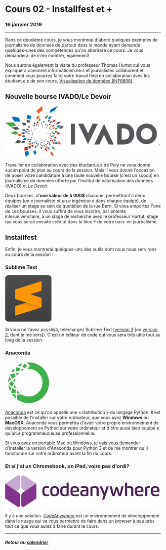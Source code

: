 # Cours 02 - Installfest et +

### 16 janvier 2019

---

Dans ce deuxième cours, je vous montrerai d'abord quelques exemples de journalisme de données de partout dans le monde ayant demandé quelques-unes des compétences qu'on abordera ce cours. Je vous demanderai de m'en montrer, également!

Nous aurons également la visite du professeur Thomas Hurtut qui vous expliquera comment informaticien.ne.s et journalistes collaborent et comment vous pourrez faire votre travail final en collaboration avec les étudiant.e.s de son cours, [Visualisation de données (INF8808)](https://www.polymtl.ca/etudes/cours/visualisation-de-donnees).

## Nouvelle bourse IVADO/Le Devoir

![](/assets/ivado.png)

Travailler en collaboration avec des étudiant.e.s de Poly ne vous donne aucun point de plus au cours de la session. Mais il vous donne l'occasion de poser votre candidature à une toute nouvelle bourse (c'est un scoop) en journalisme de données offerte par l'Institut de valorisation des données ([IVADO](https://ivado.ca)) et [*Le Devoir*](http://www.ledevoir.com).

Deux bourses, d'**une valeur de 5&nbsp;000$** chacune, permettront à deux équipes (un.e journaliste et un.e ingénieur.e dans chaque équipe), de réaliser un stage au sein du quotidien de la rue Berri. Si vous emportez l'une de ces bourses, il vous suffira de vous inscrire, par entente interuniversitaire, à un stage de recherche avec le professeur Hurtut, stage qui vous serait ensuite crédité dans le bloc F de votre bacc en journalisme.

## Installfest

Enfin, je vous montrerai quelques-uns des outils dont nous nous servirons au cours de la session&nbsp;:

### Sublime Text

[![](/assets/sublimetext3.png)](https://www.sublimetext.com/3)

Si vous ne l'avez pas déjà, téléchargez Sublime Text ([version 3](https://www.sublimetext.com/3) [ou [version 2](https://www.sublimetext.com/2), dont je me sers]). C'est un éditeur de code qui vous sera très utile tout au long de la session.

### Anaconda

[![](/assets/anaconda.png)](https://www.anaconda.com/)

[Anaconda](https://www.anaconda.com/download) est ce qu'on appelle une «&nbsp;distribution&nbsp;» du langage Python. Il est possible de l'installer sur votre ordinateur, que vous ayez **Windows** ou **MacOSX**. Anaconda vous permettra d'avoir votre propre environnement de développement en Python sur votre ordinateur et d'être aussi bien équipé.e qu'un.e programmeur.euse professionnel.le.

Si vous avez un portable Mac ou Windows, je vais vous demander d'installer la version d'Anaconda pour Python 3 et de me montrer qu'il fonctionne sur votre ordinateur avant la fin du cours.

### Et si j'ai un Chromebook, un iPad, voire pas d'ordi?

[![](/assets/codeanywhere.png)](https://www.codeanywhere.com/)

Il y a une solution. [CodeAnywhere](https://codeanywhere.com) est un environnement de développement dans le nuage qui va vous permettre de faire dans un *browser* à peu près tout ce que vous aurez à faire durant le cours.

---

##### Retour au [calendrier](/calendrier.md)

